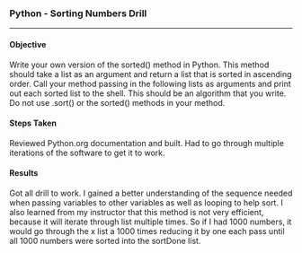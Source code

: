 ### Python - Sorting Numbers Drill
***

#### Objective

Write your own version of the sorted() method in Python. This method should take a list as an argument and return a list that is sorted in ascending order. Call your method passing in the following lists as arguments and print out each sorted list to the shell. This should be an algorithm that you write. Do not use .sort() or the sorted() methods in your method.

#### Steps Taken

Reviewed Python.org documentation and built. Had to go through multiple iterations of the software to get it to work.

#### Results

Got all drill to work. I gained a better understanding of the sequence needed when passing variables to other variables as well as looping to help sort. I also learned from my instructor that this method is not very efficient, because it will iterate through list multiple times. So if I had 1000 numbers, it would go through the x list a 1000 times reducing it by one each pass until all 1000 numbers were sorted into the sortDone list. 



